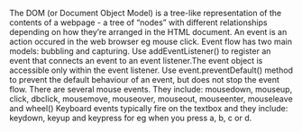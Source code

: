 The DOM (or Document Object Model) is a tree-like representation of the contents of a webpage - a tree of “nodes” with different relationships depending on how they’re arranged in the HTML document.
An event is an action occured in the web browser eg mouse click. Event flow has two main models: bubbling and capturing. Use addEventListener() to register an event that connects an event to an event listener.The event object is accessible only within the event listener. Use event.preventDefault() method to prevent the default behaviour of an event, but does not stop the event flow.
There are several mouse events. They include: mousedown, mouseup, click, dbclick, mousemove, mouseover, mouseout, mouseenter, mouseleave and wheel()
Keyboard events typically fire on the textbox and they include: keydown, keyup and keypress for eg when you press a, b, c or d.